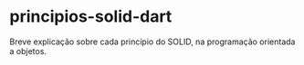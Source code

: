# principios-solid-dart
Breve explicação sobre cada princípio do SOLID, na programação orientada a objetos.
